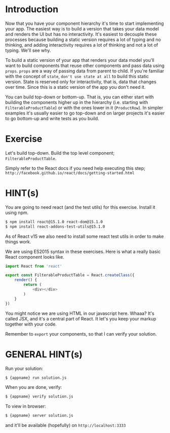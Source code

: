 # Introduction

Now that you have your component hierarchy it's time to start implementing your app. The easiest way is to build a version that takes your data model and renders the UI but has no interactivity. It's easiest to decouple these processes because building a static version requires a lot of typing and no thinking, and adding interactivity requires a lot of thinking and not a lot of typing. We'll see why.

To build a static version of your app that renders your data model you'll want to build components that reuse other components and pass data using `props`. `props` are a way of passing data from parent to child. If you're familiar with the concept of `state`, `don't use state at all` to build this static version. State is reserved only for interactivity, that is, data that changes over time. Since this is a static version of the app you don't need it.

You can build top-down or bottom-up. That is, you can either start with building the components higher up in the hierarchy (i.e. starting with `FilterableProductTable`) or with the ones lower in it (`ProductRow`). In simpler examples it's usually easier to go top-down and on larger projects it's easier to go bottom-up and write tests as you build.

# Exercise

Let's build top-down. Build the top level component; `FilterableProductTable`.

Simply refer to the React docs if you need help executing this step; `http://facebook.github.io/react/docs/getting-started.html`

# HINT(s)

You are going to need react (and the test utils) for this exercise. Install it using npm. 

```sh
$ npm install react@15.1.0 react-dom@15.1.0
$ npm install react-addons-test-utils@15.1.0
```

As of React v15 we also need to install some react test utils in order to make things work.

We are using ES2015 syntax in these exercises. Here is what a really basic React component looks like.

```js
import React from 'react'

export const FilterableProductTable = React.createClass({
    render() {
        return (
            <div></div>
        )
    }
})
```

You might notice we are using HTML in our javascript here. Whaaa? It's called JSX, and it's a central part of React. It let's you keep your markup together with your code.

Remember to `export` your components, so that I can verify your solution.

# GENERAL HINT(s)

Run your solution:

```sh
$ {appname} run solution.js
```

When you are done, verify:

```sh
$ {appname} verify solution.js
```

To view in browser:
```sh
$ {appname} server solution.js
```
and it'll be available (hopefully) on ```http://localhost:3333```
